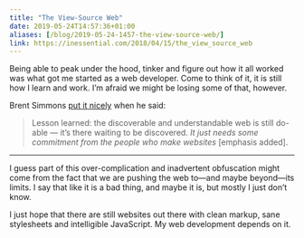 ```yaml
---
title: "The View-Source Web"
date: 2019-05-24T14:57:36+01:00
aliases: [/blog/2019-05-24-1457-the-view-source-web/]
link: https://inessential.com/2018/04/15/the_view_source_web
---
```


Being able to peak under the hood, tinker and figure out how it all worked was what got me started as a web developer. Come to think of it, it is still how I learn and work. I’m afraid we might be losing some of that, however.

 <!--more-->

Brent Simmons [put it nicely](https://inessential.com/2018/04/15/the_view_source_web) when he said:

> Lesson learned: the discoverable and understandable web is still do-able — it’s there waiting to be discovered. *It just needs some commitment from the people who make websites* [emphasis added].

---

I guess part of this over-complication and inadvertent obfuscation might come from the fact that we are pushing the web to—and maybe beyond—its limits. I say that like it is a bad thing, and maybe it is, but mostly I just don’t know.

I just hope that there are still websites out there with clean markup, sane stylesheets and intelligible JavaScript. My web development depends on it.
